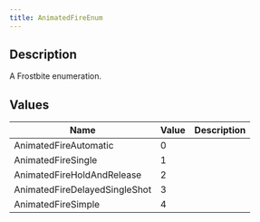 ```yaml
---
title: AnimatedFireEnum
---
```

## Description

A Frostbite enumeration.

## Values

| Name                          | Value | Description |
| ----------------------------- | ----- | ----------- |
| AnimatedFireAutomatic         | 0     |             |
| AnimatedFireSingle            | 1     |             |
| AnimatedFireHoldAndRelease    | 2     |             |
| AnimatedFireDelayedSingleShot | 3     |             |
| AnimatedFireSimple            | 4     |             |
